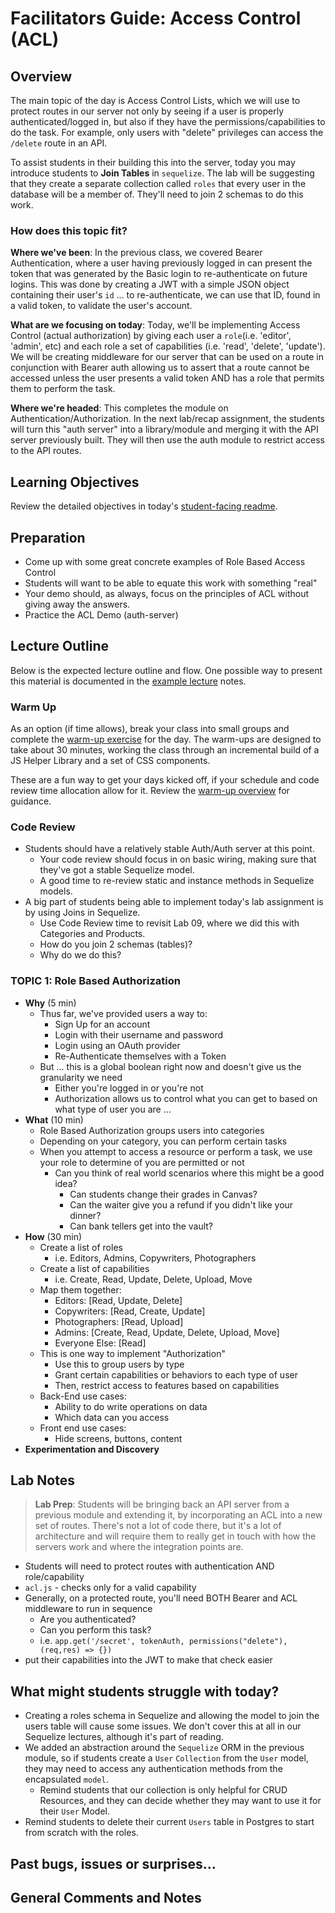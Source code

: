 # Facilitators Guide: Access Control (ACL)

## Overview

The main topic of the day is Access Control Lists, which we will use to protect routes in our server not only by seeing if a user is properly authenticated/logged in, but also if they have the permissions/capabilities to do the task.  For example, only users with "delete" privileges can access the `/delete` route in an API.

To assist students in their building this into the server, today you may introduce students to **Join Tables** in `sequelize`. The lab will be suggesting that they create a separate collection called `roles` that every user in the database will be a member of. They'll need to join 2 schemas to do this work.

### How does this topic fit?

**Where we've been**:
In the previous class, we covered Bearer Authentication, where a user having previously logged in can present the token that was generated by the Basic login to re-authenticate on future logins. This was done by creating a JWT with a simple JSON object containing their user's `id` ... to re-authenticate, we can use that ID, found in a valid token, to validate the user's account.

**What are we focusing on today**:
Today, we'll be implementing Access Control (actual authorization) by giving each user a `role`(i.e. 'editor', 'admin', etc) and each role a set of capabilities (i.e. 'read', 'delete', 'update'). We will be creating middleware for our server that can be used on a route in conjunction with Bearer auth allowing us to assert that a route cannot be accessed unless the user presents a valid token AND has a role that permits them to perform the task.

**Where we're headed**:
This completes the module on Authentication/Authorization. In the next lab/recap assignment, the students will turn this "auth server" into a library/module and merging it with the API server previously built. They will then use the auth module to restrict access to the API routes.

## Learning Objectives

Review the detailed objectives in today's [student-facing readme](../README.md).

## Preparation

- Come up with some great concrete examples of Role Based Access Control
- Students will want to be able to equate this work with something "real"
- Your demo should, as always, focus on the principles of ACL without giving away the answers.
- Practice the ACL Demo (auth-server)

## Lecture Outline

Below is the expected lecture outline and flow. One possible way to present this material is documented in the [example lecture](./LECTURE-EXAMPLE.md) notes.

### Warm Up

As an option (if time allows), break your class into small groups and complete the [warm-up exercise](../warm-up/README.md) for the day. The warm-ups are designed to take about 30 minutes, working the class through an incremental build of a JS Helper Library and a set of CSS components.

These are a fun way to get your days kicked off, if your schedule and code review time allocation allow for it. Review the [warm-up overview](../../warm-ups/README.md) for guidance.

### Code Review

- Students should have a relatively stable Auth/Auth server at this point.
  - Your code review should focus in on basic wiring, making sure that they've got a stable Sequelize model.
  - A good time to re-review static and instance methods in Sequelize models.
- A big part of students being able to implement today's lab assignment is by using Joins in Sequelize.
  - Use Code Review time to revisit Lab 09, where we did this with Categories and Products.
  - How do you join 2 schemas (tables)?
  - Why do we do this?

### TOPIC 1: Role Based Authorization

- **Why** (5 min)
  - Thus far, we've provided users a way to:
    - Sign Up for an account
    - Login with their username and password
    - Login using an OAuth provider
    - Re-Authenticate themselves with a Token
  - But ... this is a global boolean right now and doesn't give us the granularity we need
    - Either you're logged in or you're not
    - Authorization allows us to control what you can get to based on what type of user you are ...
- **What** (10 min)
  - Role Based Authorization groups users into categories
  - Depending on your category, you can perform certain tasks
  - When you attempt to access a resource or perform a task, we use your role to determine of you are permitted or not
    - Can you think of real world scenarios where this might be a good idea?
      - Can students change their grades in Canvas?
      - Can the waiter give you a refund if you didn't like your dinner?
      - Can bank tellers get into the vault?
- **How** (30 min)
  - Create a list of roles
    - i.e. Editors, Admins, Copywriters, Photographers
  - Create a list of capabilities
    - i.e. Create, Read, Update, Delete, Upload, Move
  - Map them together:
    - Editors: [Read, Update, Delete]
    - Copywriters: [Read, Create, Update]
    - Photographers: [Read, Upload]
    - Admins: [Create, Read, Update, Delete, Upload, Move]
    - Everyone Else: [Read]
  - This is one way to implement "Authorization"
    - Use this to group users by type
    - Grant certain capabilities or behaviors to each type of user
    - Then, restrict access to features based on capabilities
  - Back-End use cases:
    - Ability to do write operations on data
    - Which data can you access
  - Front end use cases:
    - Hide screens, buttons, content
- **Experimentation and Discovery**

## Lab Notes

> **Lab Prep**: Students will be bringing back an API server from a previous module and extending it, by incorporating an ACL into a new set of routes. There's not a lot of code there, but it's a lot of architecture and will require them to really get in touch with how the servers work and where the integration points are.

- Students will need to protect routes with authentication AND role/capability
- `acl.js` - checks only for a valid capability
- Generally, on a protected route, you'll need BOTH Bearer and ACL middleware to run in sequence
  - Are you authenticated?
  - Can you perform this task?
  - i.e. `app.get('/secret', tokenAuth, permissions("delete"), (req,res) => {})`
- put their capabilities into the JWT to make that check easier

## What might students struggle with today?

- Creating a roles schema in Sequelize and allowing the model to join the users table will cause some issues. We don't cover this at all in our Sequelize lectures, although it's part of reading.
- We added an abstraction around the `Sequelize` ORM in the previous module,  so if students create a `User` `Collection` from the `User` model, they may need to access any authentication methods from the encapsulated `model`.
  - Remind students that our collection is only helpful for CRUD Resources, and they can decide whether they may want to use it for their `User` Model.
- Remind students to delete their current `Users` table in Postgres to start from scratch with the roles.

## Past bugs, issues or surprises...

## General Comments and Notes
